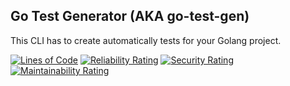 ## Go Test Generator (AKA go-test-gen)

This CLI has to create automatically tests for your Golang project.

[![Lines of Code](https://sonarcloud.io/api/project_badges/measure?project=dterbah_go-test-gen&metric=ncloc)](https://sonarcloud.io/summary/new_code?id=dterbah_go-test-gen)
[![Reliability Rating](https://sonarcloud.io/api/project_badges/measure?project=dterbah_go-test-gen&metric=reliability_rating)](https://sonarcloud.io/summary/new_code?id=dterbah_go-test-gen)
[![Security Rating](https://sonarcloud.io/api/project_badges/measure?project=dterbah_go-test-gen&metric=security_rating)](https://sonarcloud.io/summary/new_code?id=dterbah_go-test-gen)
[![Maintainability Rating](https://sonarcloud.io/api/project_badges/measure?project=dterbah_go-test-gen&metric=sqale_rating)](https://sonarcloud.io/summary/new_code?id=dterbah_go-test-gen)
